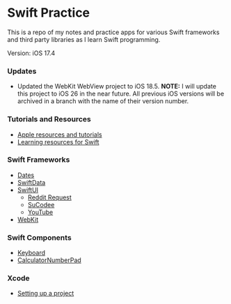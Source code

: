 # Swift Practice
This is a repo of my notes and practice apps for various Swift frameworks and third party libraries as I learn Swift programming.

Version: iOS 17.4   

### Updates
- Updated the WebKit WebView project to iOS 18.5. **NOTE:** I will update this project to iOS 26 in the near future. All previous iOS versions will be archived in a branch with the name of their version number.


### Tutorials and Resources
- [Apple resources and tutorials](/apple_resources_and_learning.md)
- [Learning resources for Swift](/learning_resources_for_swift.md)   

### Swift Frameworks
- [Dates](/Swift%20Frameworks/Dates/)   
- [SwiftData](/Swift%20Frameworks/SwiftData/)
- [SwiftUI](/Swift%20Frameworks/SwiftUI/)
  - [Reddit Request](/Swift%20Frameworks/SwiftUI/Reddit/)
  - [SuCodee](/Swift%20Frameworks/SwiftUI/SuCodee/)
  - [YouTube](/Swift%20Frameworks/SwiftUI/YouTube/)
- [WebKit](/Swift%20Frameworks/WebKit/)

### Swift Components
- [Keyboard](/SwiftUI%20Components/Keyboard/)
- [CalculatorNumberPad](/SwiftUI%20Components/Random%20Views/CalculatorNumberPad/)

### Xcode
- [Setting up a project](/setting_up_a_project.md)